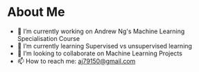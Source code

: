 # About Me

- 🔭 I’m currently working on Andrew Ng's Machine Learning Specialisation Course
- 🌱 I’m currently learning Supervised vs unsupervised learning
- 👯 I’m looking to collaborate on Machine Learning Projects
- 📫 How to reach me: aj79150@gmail.com

